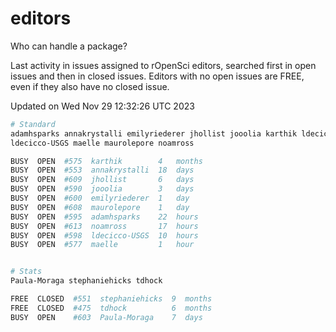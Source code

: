 # editors

Who can handle a package?

Last activity in issues assigned to rOpenSci editors, searched first in open
issues and then in closed issues. Editors with no open issues are FREE, even if
they also have no closed issue.


Updated on Wed Nov 29 12:32:26 UTC 2023

```bash
# Standard
adamhsparks annakrystalli emilyriederer jhollist jooolia karthik ldecicco
ldecicco-USGS maelle maurolepore noamross

BUSY  OPEN  #575  karthik        4   months
BUSY  OPEN  #553  annakrystalli  18  days
BUSY  OPEN  #609  jhollist       6   days
BUSY  OPEN  #590  jooolia        3   days
BUSY  OPEN  #600  emilyriederer  1   day
BUSY  OPEN  #608  maurolepore    1   day
BUSY  OPEN  #595  adamhsparks    22  hours
BUSY  OPEN  #613  noamross       17  hours
BUSY  OPEN  #598  ldecicco-USGS  10  hours
BUSY  OPEN  #577  maelle         1   hour


# Stats
Paula-Moraga stephaniehicks tdhock

FREE  CLOSED  #551  stephaniehicks  9  months
FREE  CLOSED  #475  tdhock          6  months
BUSY  OPEN    #603  Paula-Moraga    7  days
```
